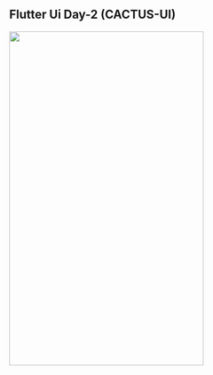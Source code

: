 ## Flutter Ui Day-2 (CACTUS-UI)






<img src="https://user-images.githubusercontent.com/45129432/110757321-4e77ac80-825c-11eb-81f7-c13146e2baa9.jpeg"  width="350px" height="600px">


